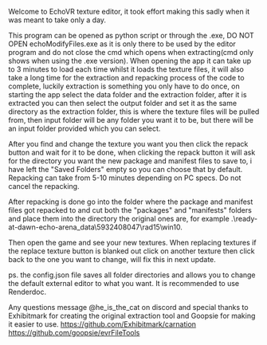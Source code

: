 Welcome to EchoVR texture editor, it took effort making this sadly when it was meant to take only a day.

This program can be opened as python script or through the .exe, DO NOT OPEN echoModifyFiles.exe as it is only there to be used by the editor program and do not close the cmd which opens when extracting(cmd only shows when using the .exe version).
When opening the app it can take up to 3 minutes to load each time whilst it loads the texture files, it will also take a long time for the extraction and repacking process of the code to complete, luckily extraction is something you only have to do once, on starting the app select the data folder and the extraction folder, after it is extracted you can then select the output folder and set it as the same directory as the extraction folder, this is where the texture files will be pulled from, then input folder will be any folder you want it to be, but there will be an input folder provided which you can select.

After you find and change the texture you want you then click the repack button and wait for it to be done, when clicking the repack button it will ask for the directory you want the new package and manifest files to save to, i have left the "Saved Folders" empty so you can choose that by default. Repacking can take from 5-10 minutes depending on PC specs. Do not cancel the repacking.

After repacking is done go into the folder where the package and manifest files got repacked to and cut both the "packages" and "manifests" folders and place them into the directory the original ones are, for example .\ready-at-dawn-echo-arena\_data\5932408047\rad15\win10.

Then open the game and see your new textures. When replacing textures if the replace texture button is blanked out click on another texture then click back to the one you want to change, will fix this in next update.

ps. the config.json file saves all folder directories and allows you to change the default external editor to what you want. It is recommended to use Renderdoc.

Any questions message @he_is_the_cat on discord and special thanks to Exhibitmark for creating the original extraction tool and Goopsie for making it easier to use.
https://github.com/Exhibitmark/carnation
https://github.com/goopsie/evrFileTools
